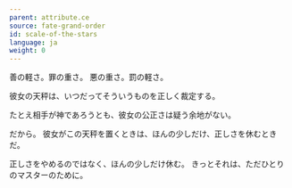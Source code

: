 ```yaml
---
parent: attribute.ce
source: fate-grand-order
id: scale-of-the-stars
language: ja
weight: 0
---
```


善の軽さ。罪の重さ。
悪の重さ。罰の軽さ。

彼女の天秤は、いつだってそういうものを正しく裁定する。

たとえ相手が神であろうとも、彼女の公正さは疑う余地がない。

だから。
彼女がこの天秤を置くときは、ほんの少しだけ、正しさを休むときだ。

正しさをやめるのではなく、ほんの少しだけ休む。
きっとそれは、ただひとりのマスターのために。
